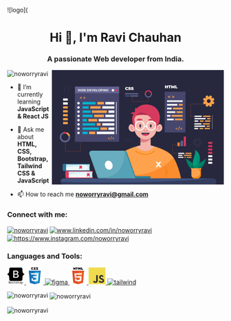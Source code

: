 ![logo](
<h1 align="center">Hi 👋, I'm Ravi Chauhan</h1>
<h3 align="center">A passionate Web developer from India.</h3>
<img align="right" width="400" alt="coding img" src="https://github.com/noworryravi/noworryravi/blob/main/web%20dev%20image.jpg" >

<p align="left"> <img src="https://komarev.com/ghpvc/?username=noworryravi&label=Profile%20views&color=0e75b6&style=flat" alt="noworryravi" /> </p>

- 🌱 I’m currently learning **JavaScript & React JS**

- 💬 Ask me about **HTML, CSS, Bootstrap, Tailwind CSS & JavaScript**

- 📫 How to reach me **noworryravi@gmail.com**

<h3 align="left">Connect with me:</h3>
<p align="left">
<a href="https://twitter.com/noworryravi" target="blank"><img align="center" src="https://raw.githubusercontent.com/rahuldkjain/github-profile-readme-generator/master/src/images/icons/Social/twitter.svg" alt="noworryravi" height="30" width="40" /></a>
<a href="https://linkedin.com/in/www.linkedin.com/in/noworryravi" target="blank"><img align="center" src="https://raw.githubusercontent.com/rahuldkjain/github-profile-readme-generator/master/src/images/icons/Social/linked-in-alt.svg" alt="www.linkedin.com/in/noworryravi" height="30" width="40" /></a>
<a href="https://instagram.com/https://www.instagram.com/noworryravi" target="blank"><img align="center" src="https://raw.githubusercontent.com/rahuldkjain/github-profile-readme-generator/master/src/images/icons/Social/instagram.svg" alt="https://www.instagram.com/noworryravi" height="30" width="40" /></a>
</p>

<h3 align="left">Languages and Tools:</h3>
<p align="left"> <a href="https://getbootstrap.com" target="_blank" rel="noreferrer"> <img src="https://raw.githubusercontent.com/devicons/devicon/master/icons/bootstrap/bootstrap-plain-wordmark.svg" alt="bootstrap" width="40" height="40"/> </a> <a href="https://www.w3schools.com/css/" target="_blank" rel="noreferrer"> <img src="https://raw.githubusercontent.com/devicons/devicon/master/icons/css3/css3-original-wordmark.svg" alt="css3" width="40" height="40"/> </a> <a href="https://www.figma.com/" target="_blank" rel="noreferrer"> <img src="https://www.vectorlogo.zone/logos/figma/figma-icon.svg" alt="figma" width="40" height="40"/> </a> <a href="https://www.w3.org/html/" target="_blank" rel="noreferrer"> <img src="https://raw.githubusercontent.com/devicons/devicon/master/icons/html5/html5-original-wordmark.svg" alt="html5" width="40" height="40"/> </a> <a href="https://developer.mozilla.org/en-US/docs/Web/JavaScript" target="_blank" rel="noreferrer"> <img src="https://raw.githubusercontent.com/devicons/devicon/master/icons/javascript/javascript-original.svg" alt="javascript" width="40" height="40"/> </a> <a href="https://tailwindcss.com/" target="_blank" rel="noreferrer"> <img src="https://www.vectorlogo.zone/logos/tailwindcss/tailwindcss-icon.svg" alt="tailwind" width="40" height="40"/> </a> </p>

<p><img align="left" src="https://github-readme-stats.vercel.app/api/top-langs?username=noworryravi&show_icons=true&locale=en&layout=compact" alt="noworryravi" /></p>

<p>&nbsp;<img align="center" src="https://github-readme-stats.vercel.app/api?username=noworryravi&show_icons=true&locale=en" alt="noworryravi" /></p>

<p><img align="center" src="https://github-readme-streak-stats.herokuapp.com/?user=noworryravi&" alt="noworryravi" /></p>
